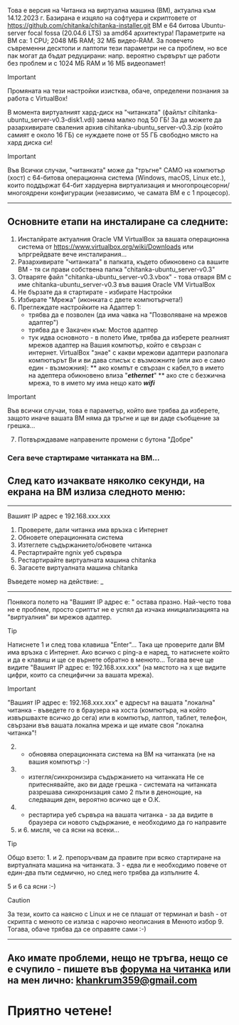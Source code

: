 Това е версия на Читанка на виртуална машина (ВМ), актуална към 14.12.2023 г. Базирана е изцяло на софтуера и скриптовете от https://github.com/chitanka/chitanka-installer.git
ВМ е 64 битова Ubuntu-server focal fossa (20.04.6 LTS) за amd64 архитектура! Параметрите на ВМ са: 1 CPU; 2048 МБ RAM; 32 МБ видео-RAM. За повечето съвременни десктопи и лаптопи тези параметри не са проблем, но все пак могат да бъдат редуцирани: напр. вероятно сървърът ще работи без проблем и с 1024 МБ RAM и 16 МБ видеопамет! 
> [!IMPORTANT]
> Промяната на тези настройки изистква, обаче, определени познания за работа с VirtualBox!

В момента виртуалният хард-диск на "читанката" (файлът cihitanka-ubuntu_server-v0.3-disk1.vdi) заема малко под 50 ГБ! За да можете да разархивирате сваления архив cihitanka-ubuntu_server-v0.3.zip (който самият е около 16 ГБ) се нуждаете поне от 55 ГБ свободно място на хард диска си!

> [!IMPORTANT]
> Във Всички случаи, "читанката" може да "тръгне" САМО на компютър (хост) с 64-битова операционна система (Windows, macOS, Linux etc.), които поддържат 64-бит хардуерна виртуализация и 
многопроцесорни/многоядрени конфигурации (независимо, че самата ВМ е с 1 процесор).
***********************************************************************************
## Основните етапи на инсталиране са следните:
1. Инсталйрате актуалния Oracle VM VirtualBox за вашата операционна система от https://www.virtualbox.org/wiki/Downloads 
или ъпргрейдвате вече инсталирания...
2. Разархивирате "читанката" в папката, където обикновено са вашите ВМ - тя си прави собствена папка "chitanka-ubuntu_server-v0.3"
3. Отваряте файл "chitanka-ubuntu_server-v0.3.vbox" - това отваря ВМ с име chitanka-ubuntu_server-v0.3 във вашия Oracle VM VirtualBox
4. Не бързате да я стартирате - избирате Настройки
5. Избирате "Мрежа" (иконката с двете компютърчета!)
6. Преглеждате настройките на Адаптер 1:
	* трябва да е позволен (да има чавка на "Позволяване на мрежов адаптер")
	* трябва да е Закачен към: Мостов адаптер
	* тук идва основното - в полето Име, трябва да изберете реалният мрежов адаптер на Вашия компютър, който е свързан с интернет.
VirtualBox "знае" с какви мрежови адаптери разполага компютърът Ви и ви дава списък с възможните (или ако е само един - възможния): 
** ако компът е свързан с кабел,то в името на адептера обикновено влиза "**_ethernet_**"
** ако сте с безжична мрежа, то в името му има нещо като **_wifi_**
> [!IMPORTANT]
> Във всички случаи, това е параметър, който вие трябва да изберете, защото иначе вашата ВМ няма да тръгне и ще ви даде съобщение за грешка...
7. Потвърждаваме направените промени с бутона "Добре"

### Сега вече стартираме читанката на ВМ...

## След като изчаквате няколко секунди, на екрана на ВМ излиза следното меню:
__________________________________________________
Вашият IP адрес е 192.168.ххх.ххх
1. Проверете, дали читанка има връзка с Интернет
2. Обновете операционната система
3. Изтеглете съдържанието/обновете читанка
4. Рестартирайте ngnix уеб сървъра
5. Рестартирайте виртуалната машина chitanka
6. Загасете виртуалната машина chitanka
   
Въведете номер на действие: _
__________________________________________________

Понякога полето на "Вашият IP адрес е: " остава празно. Най-често това не е проблем,
просто сриптът не е успял да изчака инициализацията на "виртуалния" ви мрежов адаптер.
> [!TIP]
> Натиснете 1 и след това клавиша "Enter"... Така ще проверите дали ВМ има връзка с Интернет.
Ако всичко с ping-а е наред, то натиснете който и да е клавиш и ще се върнете обратно в менюто...
Тогава вече ще видите "Вашият IP адрес е: 192.168.ххх.ххх" (на мястото на х ще видите цифри, които са специфични за вашата мрежа).
 
> [!IMPORTANT]
> "Вашият IP адрес е: 192.168.ххх.ххх" е адресът на вашата "локална" читанка - въведете го в браузера на хоста (компютъра, на който извършвахте всичко до сега) 
или в компютър, лаптоп, таблет, телефон, свързани във вашата локална мрежа и ще имате своя "локална читанка"!
 2. - обновява операционната система на ВМ на читанката (не на вашия компютър :-)
 3. - изтегля/синхронизира съдържанието на читанката Не се притеснявайте, ако ви даде грешка - системата на читанката разрешава синхронизация само 2 пъти в денонощие, на следващия ден, вероятно всичко ще е О.К.
 4. - рестартира уеб сървъра на вашата читанка - за да видите в браузера си новото съдържание, е необходимо да го направите
 5. и 6. мисля, че са ясни на всеки...
> [!TIP]
> Общо взето: 1. и 2. препоръчвам да правите при всяко стартиране на виртуалната машина на читанката.
> 3 - едва ли е необходимо повече от един-два пъти седмично, но след него трябва да изпълните 4.

5 и 6 са ясни :-)
> [!CAUTION]
> За тези, които са наясно с Linux и не се плашат от терминал и bash - от скрипта с менюто се излиза с нарочно неописания в Менюто избор 9.
> Тогава, обаче трябва да се оправяте сами :-)
 **************************************************************
 ## Ако имате проблеми, нещо не тръгва, нещо се е счупило - пишете във [форума на читанка](https://forum.chitanka.info/viewtopic.php?t=3949&start=630) или на мен лично: khankrum359@gmail.com
 # Приятно четене!

